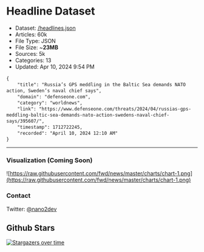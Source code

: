 # Headline Dataset

- Dataset: [/headlines.json](https://raw.githubusercontent.com/fwd/news/master/headlines.json) 
- Articles: 60k
- File Type: JSON
- File Size: ~**23MB**
- Sources: 5k
- Categories: 13
- Updated: Apr 10, 2024 9:54 PM

```
{
    "title": "Russia’s GPS meddling in the Baltic Sea demands NATO action, Sweden’s naval chief says",
    "domain": "defenseone.com",
    "category": "worldnews",
    "link": "https://www.defenseone.com/threats/2024/04/russias-gps-meddling-baltic-sea-demands-nato-action-swedens-naval-chief-says/395607/",
    "timestamp": 1712722245,
    "recorded": "April 10, 2024 12:10 AM"
}
```

---

### Visualization (Coming Soon)

![https://raw.githubusercontent.com/fwd/news/master/charts/chart-1.png](https://raw.githubusercontent.com/fwd/news/master/charts/chart-1.png)

### Contact 

Twitter: [@nano2dev](https://twitter.com/nano2dev)

## Github Stars

[![Stargazers over time](https://starchart.cc/fwd/news.svg)](https://starchart.cc/fwd/news)
